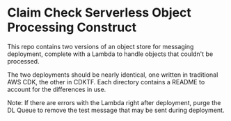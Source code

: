 # Claim Check Serverless Object Processing Construct

This repo contains two versions of an object store for messaging deployment, complete with a Lambda to handle objects that couldn't be processed.

The two deployments should be nearly identical, one written in traditional AWS CDK, the other in CDKTF. Each directory contains a README to account for the differences in use.

Note: If there are errors with the Lambda right after deployment, purge the DL Queue to remove the test message that may be sent during deployment.